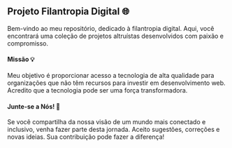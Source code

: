## Projeto Filantropia Digital 🌐

Bem-vindo ao meu repositório, dedicado à filantropia digital. Aqui, você encontrará uma coleção de projetos altruístas desenvolvidos com paixão e compromisso.

#### Missão 💡
Meu  objetivo é proporcionar acesso a tecnologia de alta qualidade para organizações que não têm recursos para investir em desenvolvimento web. Acredito que a tecnologia pode ser uma força transformadora.


#### Junte-se a Nós! 🚀
Se você compartilha da nossa visão de um mundo mais conectado e inclusivo, venha fazer parte desta jornada. Aceito sugestões, correções e novas ideias. Sua contribuição pode fazer a diferença!
